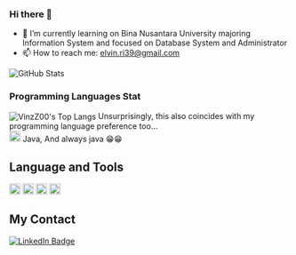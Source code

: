 ### Hi there 👋

- 🌱 I’m currently learning on Bina Nusantara University majoring Information System and focused on Database System and Administrator
- 📫 How to reach me: elvin.ri39@gmail.com


<!--
**VinzZ00/VinzZ00** is a ✨ _special_ ✨ repository because its `README.md` (this file) appears on your GitHub profile.

Here are some ideas to get you started:
- 🔭 I’m currently working on ...
- 👯 I’m looking to collaborate on ...
- 🤔 I’m looking for help with ...
- 💬 Ask me about ...
- 😄 Pronouns: ...
- ⚡ Fun fact: Like to Code in the midnight
-->

![GitHub Stats](https://github-readme-stats.vercel.app/api?username=VinzZ00&theme=radical)

### Programming Languages Stat
<img align="center" alt="VinzZ00's Top Langs" src="https://github-readme-stats.vercel.app/api/top-langs/?username=VinzZ00&layout=compact&theme=radical" />
Unsurprisingly, this also coincides with my programming language preference too... 

<div>
  <code><img height="20" src="https://seeklogo.com/images/J/java-logo-7833D1D21A-seeklogo.com.png"></code>
  Java, And always java 😁😁
</div>

## Language and Tools
<code><img height="20" src="https://seeklogo.com/images/P/python-logo-A32636CAA3-seeklogo.com.png"></code>
<code><img height="20" src="https://seeklogo.com/images/J/java-logo-7833D1D21A-seeklogo.com.png"></code>
<code><img height="20" src="https://seeklogo.com/images/J/javascript-logo-8892AEFCAC-seeklogo.com.png"></code>
<code><img height="20" src="https://seeklogo.com/images/S/swift-logo-F41F53A22D-seeklogo.com.png"></code>

## My Contact
<a href="https://www.linkedin.com/in/elvin-sestomi-989212216">
      <img src="https://img.shields.io/badge/LinkedIn-blue?style=for-the-badge&logo=linkedin&logoColor=white" alt="LinkedIn Badge"/>
    </a>
